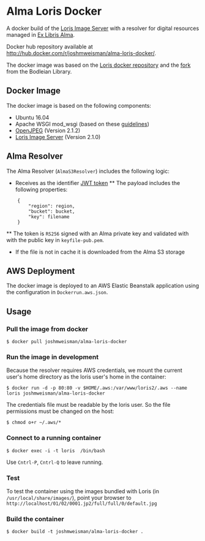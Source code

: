 # Alma Loris Docker

A docker build of the [Loris Image Server](https://github.com/loris-imageserver/loris) with a resolver for digital resources managed in [Ex Libris Alma](http://www.exlibrisgroup.com/category/AlmaOverview).

Docker hub repository available at http://hub.docker.com/r/joshmweisman/alma-loris-docker/.

The docker image was based on the [Loris docker repository](https://github.com/loris-imageserver/loris-docker) and the [fork](https://github.com/bodleian/loris-grok-docker) from the Bodleian Library.

## Docker Image

The docker image is based on the following components:
* Ubuntu 16.04
* Apache WSGI mod_wsgi (based on these [guidelines](https://github.com/loris-imageserver/loris/blob/development/doc/apache.md))
* [OpenJPEG](https://github.com/uclouvain/openjpeg.git) (Version 2.1.2)
* [Loris Image Server](https://github.com/loris-imageserver/loris.git) (Version 2.1.0)

## Alma Resolver

The Alma Resolver (`AlmaS3Resolver`) includes the following logic:
* Receives as the identifier [JWT token](http://jwt.io/) 
** The payload includes the following properties:
```
    {
        "region": region,
        "bucket": bucket,
        "key": filename
    }
```
** The token is `RS256` signed with an Alma private key and validated with with the public key in `keyfile-pub.pem`.
* If the file is not in cache it is downloaded from the Alma S3 storage

## AWS Deployment

The docker image is deployed to an AWS Elastic Beanstalk application using the 
configuration in `Dockerrun.aws.json`.

## Usage

### Pull the image from docker

    $ docker pull joshmweisman/alma-loris-docker

### Run the image in development

Because the resolver requires AWS credentials, we mount the current user's home directory as the loris user's home in the container:

    $ docker run -d -p 80:80 -v $HOME/.aws:/var/www/loris2/.aws --name loris joshmweisman/alma-loris-docker 

The credentials file must be readable by the loris user. So the file permissions must be changed on the host:

    $ chmod o+r ~/.aws/*

### Connect to a running container
    $ docker exec -i -t loris  /bin/bash

Use `Cntrl-P`, `Cntrl-Q` to leave running.

### Test

To test the container using the images bundled with Loris (in `/usr/local/share/images/`), point your browser to `http://localhost/01/02/0001.jp2/full/full/0/default.jpg`

### Build the container

    $ docker build -t joshmweisman/alma-loris-docker .

